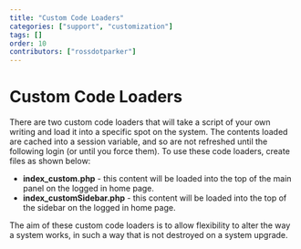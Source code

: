 ```yaml
---
title: "Custom Code Loaders"
categories: ["support", "customization"]
tags: []
order: 10
contributors: ["rossdotparker"]
---
```

# Custom Code Loaders

There are two custom code loaders that will take a script of your own writing and load it into a specific spot on the system. The contents loaded are cached into a session variable, and so are not refreshed until the following login (or until you force them). To use these code loaders, create files as shown below:

*   **index_custom.php** - this content will be loaded into the top of the main panel on the logged in home page.
*   **index_customSidebar.php** - this content will be loaded into the top of the sidebar on the logged in home page.

The aim of these custom code loaders is to allow flexibility to alter the way a system works, in such a way that is not destroyed on a system upgrade.
